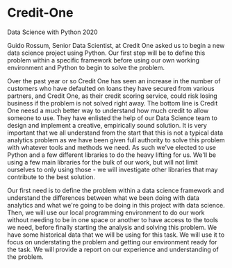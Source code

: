 # Credit-One
 Data Science with Python 2020

Guido Rossum, Senior Data Scientist, at Credit One asked us to begin a new data science project using Python. Our first step will be to define this problem within a specific framework before using our own working environment and Python to begin to solve the problem. 

Over the past year or so Credit One has seen an increase in the number of customers who have defaulted on loans they have secured from various partners, and Credit One, as their credit scoring service, could risk losing business if the problem is not solved right away. The bottom line is Credit One neesd a much better way to understand how much credit to allow someone to use. They have enlisted the help of our Data Science team to design and implement a creative, empirically sound solution. It is very important that we all understand from the start that this is not a typical data analytics problem as we have been given full authority to solve this problem with whatever tools and methods we need. As such we've elected to use Python and a few different libraries to do the heavy lifting for us. We'll be using a few main libraries for the bulk of our work, but will not limit ourselves to only using those - we will investigate other libraries that may  contribute to the best solution. 
 
Our first need is to define the problem within a data science framework and understand the differences between what we been doing with data analytics and what we're going to be doing in this project with data science. Then, we will use our local programming environment to do our work without needing to be in one space or another to have access to the tools we need, before finally starting the analysis and solving this problem. We have some historical data that we will be using for this task. We will use it to focus on understating the problem and getting our environment ready for the task. We will provide a report on our experience and understanding of the problem.
